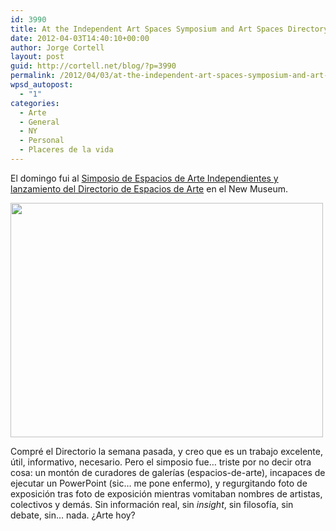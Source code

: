 ```yaml
---
id: 3990
title: At the Independent Art Spaces Symposium and Art Spaces Directory Launch
date: 2012-04-03T14:40:10+00:00
author: Jorge Cortell
layout: post
guid: http://cortell.net/blog/?p=3990
permalink: /2012/04/03/at-the-independent-art-spaces-symposium-and-art-spaces-directory-launch/
wpsd_autopost:
  - "1"
categories:
  - Arte
  - General
  - NY
  - Personal
  - Placeres de la vida
---
```

El domingo fui al <a title="http://www.newmuseum.org/events/636" href="http://www.newmuseum.org/events/636" target="_blank">Simposio de Espacios de Arte Independientes y lanzamiento del Directorio de Espacios de Arte</a> en el New Museum.

<img class="aligncenter" title="event picture" src="https://lh5.googleusercontent.com/-aV1oi20wY74/T3iD_xbRIZI/AAAAAAAABBo/wz_UOWu9jWs/w500-h375-k/20120331_121544.jpg" alt="" width="500" height="375" />

Compré el Directorio la semana pasada, y creo que es un trabajo excelente, útil, informativo, necesario. Pero el simposio fue&#8230; triste por no decir otra cosa: un montón de curadores de galerías (espacios-de-arte), incapaces de ejecutar un PowerPoint (sic&#8230; me pone enfermo), y regurgitando foto de exposición tras foto de exposición mientras vomitaban nombres de artistas, colectivos y demás. Sin información real, sin _insight_, sin filosofía, sin debate, sin&#8230; nada. ¿Arte hoy?